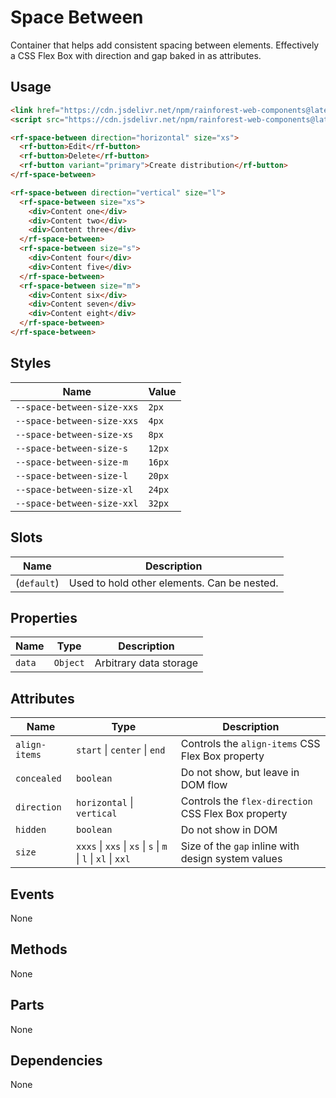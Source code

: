 # Space Between

Container that helps add consistent spacing between elements. Effectively a CSS Flex Box with direction and gap baked in as attributes.

## Usage

``` html
<link href="https://cdn.jsdelivr.net/npm/rainforest-web-components@latest/rainforest.css" rel="stylesheet">
<script src="https://cdn.jsdelivr.net/npm/rainforest-web-components@latest/containers/space-between.js" type="module"></script>
```

``` html
<rf-space-between direction="horizontal" size="xs">
  <rf-button>Edit</rf-button>
  <rf-button>Delete</rf-button>      
  <rf-button variant="primary">Create distribution</rf-button>      
</rf-space-between>

<rf-space-between direction="vertical" size="l">
  <rf-space-between size="xs">
    <div>Content one</div>
    <div>Content two</div>
    <div>Content three</div>                
  </rf-space-between>
  <rf-space-between size="s">
    <div>Content four</div>
    <div>Content five</div>
  </rf-space-between>      
  <rf-space-between size="m">
    <div>Content six</div>
    <div>Content seven</div>
    <div>Content eight</div>                
  </rf-space-between>      
</rf-space-between>
```

## Styles

| Name | Value |
| --- | --- |
| `--space-between-size-xxs` | `2px` |
| `--space-between-size-xxs` | `4px` |
| `--space-between-size-xs` | `8px` |
| `--space-between-size-s` | `12px` |
| `--space-between-size-m` | `16px` |
| `--space-between-size-l` | `20px` |
| `--space-between-size-xl` | `24px` |
| `--space-between-size-xxl` | `32px` |

## Slots

| Name | Description |
| --- | --- |
| (`default`) | Used to hold other elements. Can be nested. |

## Properties

| Name | Type | Description |
| --- | --- | --- |
| `data` | `Object` | Arbitrary data storage |

## Attributes

| Name | Type | Description |
| --- | --- | --- |
| `align-items` | `start` \| `center` \| `end` | Controls the `align-items` CSS Flex Box property |
| `concealed` | `boolean` | Do not show, but leave in DOM flow |       
| `direction` | `horizontal` \| `vertical` | Controls the `flex-direction` CSS Flex Box property |
| `hidden` | `boolean` | Do not show in DOM |      
| `size` | `xxxs` \| `xxs` \| `xs` \| `s` \| `m` \| `l` \| `xl` \| `xxl` | Size of the `gap` inline with design system values |      

## Events

None

## Methods

None

## Parts

None

## Dependencies

None
